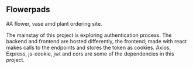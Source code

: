 ## Flowerpads

#A flower, vase amd plant ordering site.

The mainstay of this project is exploring authentication process. The backend and frontend are hosted differently, the frontend; made with react makes calls to the endpoints and stores the token as cookies. Axios, Express, js-cookie, jwt and cors are some of the dependencies in this project.
